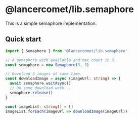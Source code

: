 # @lancercomet/lib.semaphore

This is a simple semaphore implementation.

## Quick start

```ts
import { Semaphore } from '@lancercomet/lib.semaphore'

// A semaphore with available and max count in 3.
const semaphore = new Semaphore(3, 3)

// Download 3 images at same time.
const downloadImage = async (imageUrl: string) => {
  await semaphore.waitAsync()
  // Do some download work...
  semaphore.release()
}

const imageList: string[] = []
imageList.forEach(imageUrl => downloadImage(imageUrl))
```
